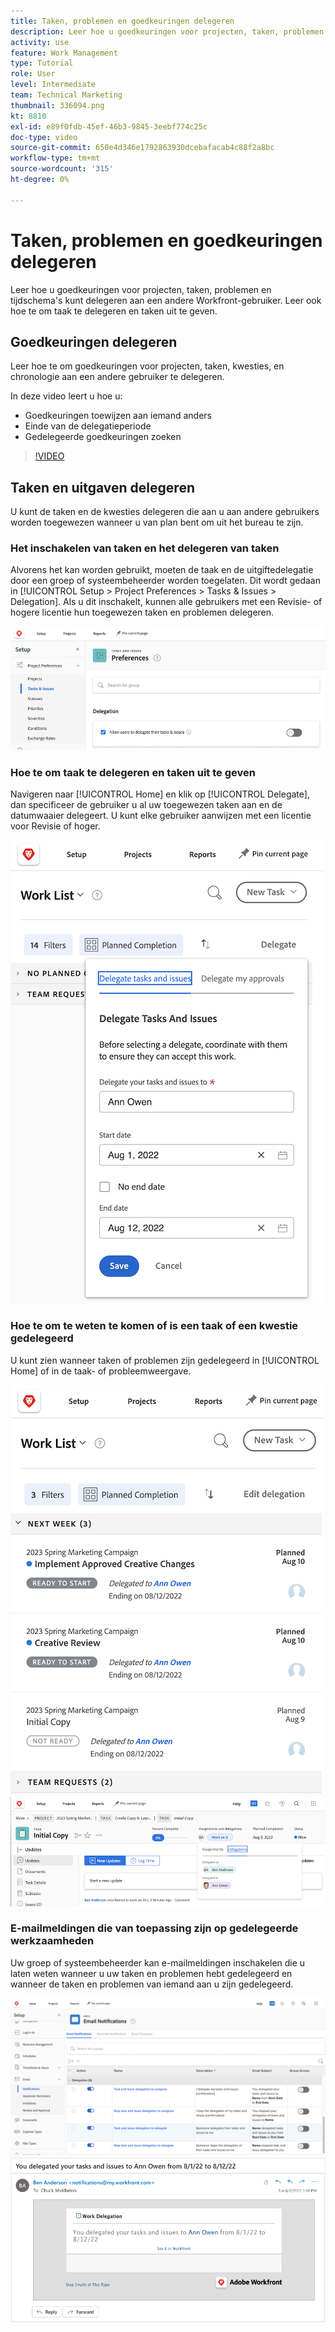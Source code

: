 ```yaml
---
title: Taken, problemen en goedkeuringen delegeren
description: Leer hoe u goedkeuringen voor projecten, taken, problemen en tijdschema's kunt delegeren aan een andere Workfront-gebruiker. Leer ook hoe te om taak te delegeren en taken uit te geven.
activity: use
feature: Work Management
type: Tutorial
role: User
level: Intermediate
team: Technical Marketing
thumbnail: 336094.png
kt: 8810
exl-id: e89f0fdb-45ef-46b3-9845-3eebf774c25c
doc-type: video
source-git-commit: 650e4d346e1792863930dcebafacab4c88f2a8bc
workflow-type: tm+mt
source-wordcount: '315'
ht-degree: 0%

---
```


# Taken, problemen en goedkeuringen delegeren

Leer hoe u goedkeuringen voor projecten, taken, problemen en tijdschema&#39;s kunt delegeren aan een andere Workfront-gebruiker. Leer ook hoe te om taak te delegeren en taken uit te geven.

## Goedkeuringen delegeren

Leer hoe te om goedkeuringen voor projecten, taken, kwesties, en chronologie aan een andere gebruiker te delegeren.

In deze video leert u hoe u:

* Goedkeuringen toewijzen aan iemand anders
* Einde van de delegatieperiode
* Gedelegeerde goedkeuringen zoeken

>[!VIDEO](https://video.tv.adobe.com/v/336094/?quality=12&learn=on)

<!---
learn more URLS
Delegate approval request
--->

## Taken en uitgaven delegeren

U kunt de taken en de kwesties delegeren die aan u aan andere gebruikers worden toegewezen wanneer u van plan bent om uit het bureau te zijn.

### Het inschakelen van taken en het delegeren van taken

Alvorens het kan worden gebruikt, moeten de taak en de uitgiftedelegatie door een groep of systeembeheerder worden toegelaten. Dit wordt gedaan in [!UICONTROL Setup > Project Preferences > Tasks & Issues > Delegation]. Als u dit inschakelt, kunnen alle gebruikers met een Revisie- of hogere licentie hun toegewezen taken en problemen delegeren.

![Schermafbeelding tonen [!UICONTROL Setup] preferenties voor delegatie](assets/delegation-1.png)

### Hoe te om taak te delegeren en taken uit te geven

Navigeren naar [!UICONTROL Home] en klik op [!UICONTROL Delegate], dan specificeer de gebruiker u al uw toegewezen taken aan en de datumwaaier delegeert. U kunt elke gebruiker aanwijzen met een licentie voor Revisie of hoger.

![Screenshot met het tabblad Delegatie in [!UICONTROL Home]](assets/delegation-2.png)

### Hoe te om te weten te komen of is een taak of een kwestie gedelegeerd

U kunt zien wanneer taken of problemen zijn gedelegeerd in [!UICONTROL Home] of in de taak- of probleemweergave.

![Schermafbeelding met gedelegeerde taaktoewijzing in [!UICONTROL Home]](assets/delegation-4.png)
![Screenshot die gedelegeerde taak in de taakweergave weergeeft](assets/delegation-3.png)

### E-mailmeldingen die van toepassing zijn op gedelegeerde werkzaamheden

Uw groep of systeembeheerder kan e-mailmeldingen inschakelen die u laten weten wanneer u uw taken en problemen hebt gedelegeerd en wanneer de taken en problemen van iemand aan u zijn gedelegeerd.

![Schermafbeelding tonen [!UICONTROL Setup] e-mailmeldingsopties voor delegatie](assets/delegation-5.png)
![Screenshot met een e-mail met werkdelegatie](assets/delegation-6.png)
